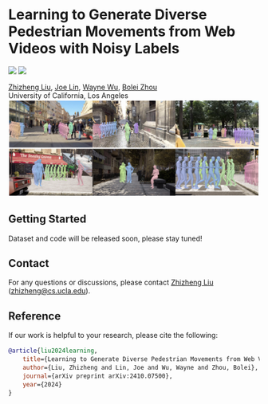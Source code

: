 # Learning to Generate Diverse Pedestrian Movements from Web Videos with Noisy Labels

<a href="https://arxiv.org/abs/2410.07500"><img src="https://img.shields.io/badge/arXiv-Paper-red"></a> 
<a href="https://genforce.github.io/PedGen"><img src="https://img.shields.io/badge/Project-Page-yellow"></a>

[Zhizheng Liu](https://scholar.google.com/citations?user=Asc7j9oAAAAJ&hl=en), [Joe Lin](https://github.com/joe-lin-tech), [Wayne Wu](https://wywu.github.io/), [Bolei Zhou](https://boleizhou.github.io/)
 <br>
     University of California, Los Angeles
 <br>
 ![Teaser](/docs/assets/teaser.jpg)

 ## Getting Started

 Dataset and code will be released soon, please stay tuned!


 ## Contact

For any questions or discussions, please contact [Zhizheng Liu](https://scholar.google.com/citations?user=Asc7j9oAAAAJ&hl=en) (zhizheng@cs.ucla.edu).

## Reference

If our work is helpful to your research, please cite the following:

```bibtex
@article{liu2024learning,
    title={Learning to Generate Diverse Pedestrian Movements from Web Videos with Noisy Labels},
    author={Liu, Zhizheng and Lin, Joe and Wu, Wayne and Zhou, Bolei},
    journal={arXiv preprint arXiv:2410.07500},
    year={2024}
}
```